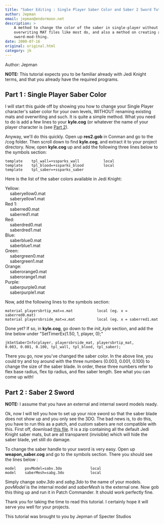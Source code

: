 ```yaml
---
title: "Saber Editing : Single Player Saber Color and Saber 2 Sword Tutorials"
author: Jepman
email: jepman@endormoon.net
description: >
    A method to change the color of the saber in single-player without
    overwriting MAT files like most do, and also a method on creating a good
    sword-mod-thing.
date: 2000-07-16
original: original.html
category: jk
---
```


Author: Jepman
  

**NOTE:** This tutorial expects you to be familiar already with Jedi
Knight terms, and that you already have the required programs.

## Part 1 : Single Player Saber Color

I will start this guide off by showing you how to change your Single
Player character's saber color for your own levels, WITHOUT renaming
existing mats and overwriting and such. It is quite a simple method.
What you need to do is add a few lines to your **kyle.cog** (or whatever
the name of your player character is (see [Part 2](#2)).

Anyway, we'll do this quickly. Open up **res2.gob** in Conman and go to
the /cog folder. Then scroll down to find **kyle.cog**, and extract it
to your project directory. Now, open **kyle.cog** up and add the
following three lines below to the symbols section:

    template    tpl_wall=+ssparks_wall           local
    template    tpl_blood=+ssparks_blood         local
    template    tpl_saber=+ssparks_saber

Here is the list of the saber colors available in Jedi Knight:

Yellow:  
    saberyellow0.mat  
    saberyellow1.mat  
Red 1:  
    saberred0.mat  
    saberred1.mat  
Red:  
    saberdred0.mat  
    saberdred1.mat  
Blue:  
    saberblue0.mat  
    saberblue1.mat  
Green:  
    sabergreen0.mat  
    sabergreen1.mat  
Orange:  
    saberorange0.mat  
    saberorange1.mat  
Purple:  
    saberpurple0.mat  
    saberpurple1.mat

Now, add the following lines to the symbols section:

    material playersbrtip_mat=x.mat           local (eg. x = saberred0.mat)
    material playersbrside_mat=x.mat          local (eg. x = saberred1.mat

Done yet? If so, in **kyle.cog**, go down to the *init\_kyle* section,
and add the line below under "SetTimerEx(1.50, 1, player, 0);"  
  

    jkSetSaberInfo(player, playersbrside_mat, playersbrtip_mat, 
    0.003, 0.001, 0.100, tpl_wall, tpl_blood, tpl_saber);

There you go, now you've changed the saber color. In the above line, you
could try and toy around with the three numbers (0.003, 0.001, 0.100) to
change the size of the saber blade. In order, these three numbers refer
to flex base radius, flex tip radius, and flex saber length. See what
you can come up with\!

<span id="2"></span>

## Part 2 : Saber 2 Sword

**NOTE:** I assume that you have an external and internal sword models
ready.

Ok, now I will tell you how to set up your nice sword so that the saber
blade does not show up and you only see the 3DO. The bad news is, to do
this, you have to run this as a patch, and custom sabers are not
compatible with this. First off, download [this file](sabertrans.zip).
It is a zip containing all the default Jedi Knight saber mats, but are
all transparent (invisible) which will hide the saber blade, yet still
do damage.

To change the saber handle to your sword is very easy. Open up
**weapon\_saber.cog** and go to the symbols section. There you should
see the lines below :

    model    povModel=sabv.3do             local
    model    saberMesh=sabg.3do            local

Simply change *sabv.3do* and *sabg.3do* to the name of your models.
*povModel* is the internal model and *saberMesh* is the external one.
Now gob this thing up and run it in Patch Commander. It should work
perfectly fine.

Thank you for taking the time to read this tutorial. I certainly hope it will
serve you well for your projects.

This tutorial was brought to you by
Jepman of Specter Studios
